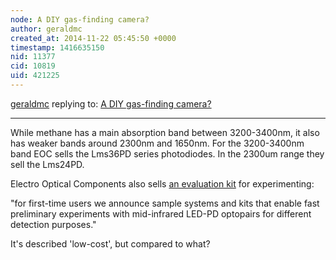```yaml
---
node: A DIY gas-finding camera?
author: geraldmc
created_at: 2014-11-22 05:45:50 +0000
timestamp: 1416635150
nid: 11377
cid: 10819
uid: 421225
---
```




[geraldmc](../profile/geraldmc) replying to: [A DIY gas-finding camera?](../notes/mathew/11-21-2014/a-diy-gas-finding-camera)

----
While methane has a main absorption band between 3200-3400nm, it also has weaker bands around 2300nm and 1650nm.  For the 3200-3400nm band EOC sells the Lms36PD series photodiodes. In the 2300um range they sell the Lms24PD.

Electro Optical Components also sells [an evaluation kit](http://www.eoc-inc.com/LED%20Microsensor/evaluation%20kits.htm) for experimenting: 

"for first-time users we announce sample systems and kits that enable fast preliminary experiments with mid-infrared LED-PD optopairs for different detection purposes." 

It's described 'low-cost', but compared to what? 